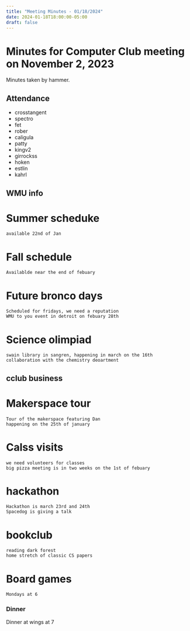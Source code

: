 ```yaml
---
title: "Meeting Minutes - 01/18/2024"
date: 2024-01-18T18:00:00-05:00
draft: false
---
```


# Minutes for Computer Club meeting on November 2, 2023
Minutes taken by hammer.

## Attendance
 - crosstangent
 - spectro
 - fet
 - rober
 - caligula
 - patty
 - kingv2
 - girrockss
 - hoken
 - estlin
 - kahrl

## WMU info
# Summer scheduke
    available 22nd of Jan

# Fall schedule
    Availablde near the end of febuary

# Future bronco days
    Scheduled for fridays, we need a reputation
    WMU to you event in detroit on febuary 28th

# Science olimpiad
    swain library in sangren, happening in march on the 16th
    collaboration with the chemistry deoartment
 
## cclub business
# Makerspace tour
    Tour of the makerspace featuring Dan 
    happening on the 25th of january 

# Calss visits 
    we need volunteers for classes
    big pizza meeting is in two weeks on the 1st of febuary

# hackathon
    Hackathon is march 23rd and 24th
    Spacedog is giving a talk 

# bookclub
    reading dark forest
    home stretch of classic CS papers

# Board games 
    Mondays at 6 
 




### Dinner

Dinner at wings at 7
